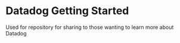 # Datadog Getting Started 
Used for repository for sharing to those wanting to learn more about Datadog
